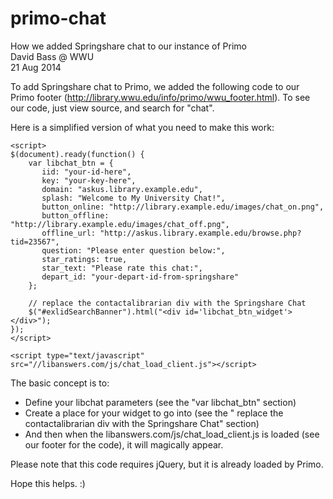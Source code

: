 primo-chat
==========

How we added Springshare chat to our instance of Primo
<br>David Bass @ WWU
<br>21 Aug 2014

To add Springshare chat to Primo, we added the following code to our Primo footer (http://library.wwu.edu/info/primo/wwu_footer.html).  To see our code, just view source, and search for "chat".

Here is a simplified version of what you need to make this work:

```
<script> 
$(document).ready(function() {
	var libchat_btn = {
	   iid: "your-id-here",
	   key: "your-key-here",
	   domain: "askus.library.example.edu",
	   splash: "Welcome to My University Chat!",
	   button_online: "http://library.example.edu/images/chat_on.png",
	   button_offline: "http://library.example.edu/images/chat_off.png",
	   offline_url: "http://askus.library.example.edu/browse.php?tid=23567",
	   question: "Please enter question below:",
	   star_ratings: true,
	   star_text: "Please rate this chat:",
	   depart_id: "your-depart-id-from-springshare"
	};

	// replace the contactalibrarian div with the Springshare Chat
	$("#exlidSearchBanner").html("<div id='libchat_btn_widget'></div>");
});
</script>

<script type="text/javascript" src="//libanswers.com/js/chat_load_client.js"></script>

```

The basic concept is to:
 - Define your libchat parameters (see the "var libchat_btn" section)
 - Create a place for your widget to go into (see the " replace the contactalibrarian div with the Springshare Chat" section)
 - And then when the libanswers.com/js/chat_load_client.js is loaded (see our footer for the code), it will magically appear. 

Please note that this code requires jQuery, but it is already loaded by Primo.

Hope this helps.  :)
